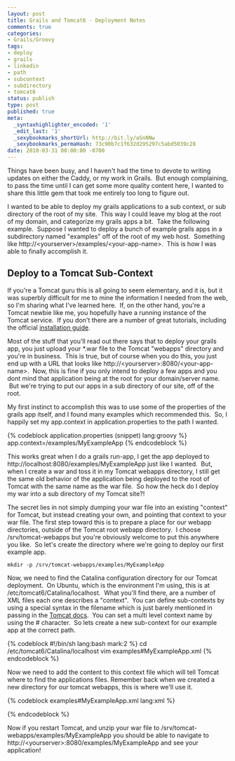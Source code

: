 ```yaml
---
layout: post
title: Grails and Tomcat6 - Deployment Notes
comments: true
categories:
- Grails/Groovy
tags:
- deploy
- grails
- linkedin
- path
- subcontext
- subdirectory
- tomcat6
status: publish
type: post
published: true
meta:
  _syntaxhighlighter_encoded: '1'
  _edit_last: '1'
  _sexybookmarks_shortUrl: http://bit.ly/aSnNNw
  _sexybookmarks_permaHash: 73c90b7c1f632d295297c5abd5039c28
date: 2010-03-31 00:00:00 -0700
---
```

<p>Things have been busy, and I haven't had the time to devote to writing updates on either the Caddy, or my work in Grails.  But enough complaining, to pass the time until I can get some more quality content here, I wanted to share this little gem that took me entirely too long to figure out.</p>

<p>I wanted to be able to deploy my grails applications to a sub context, or sub directory of the root of my site.  This way I could leave my blog at the root of my domain, and categorize my grails apps a bit.  Take the following example.  Suppose I wanted to deploy a bunch of example grails apps in a subdirectory named "examples" off of the root of my web host.  Something like http://&lt;yourserver&gt;/examples/&lt;your-app-name&gt;.  This is how I was able to finally accomplish it.</p>

<h2>Deploy to a Tomcat Sub-Context</h2>
<p>If you're a Tomcat guru this is all going to seem elementary, and it is, but it was superbly difficult for me to mine the information I needed from the web, so I'm sharing what I've learned here.  If, on the other hand, you're a Tomcat newbie like me, you hopefully have a running instance of the Tomcat service.  If you don't there are a number of great tutorials, including the official <a href="http://tomcat.apache.org/tomcat-6.0-doc/appdev/installation.html">installation guide</a>.</p>

<p>Most of the stuff that you'll read out there says that to deploy your grails app, you just upload your *.war file to the Tomcat "webapps" directory and you're in business.  This is true, but of course when you do this, you just end up with a URL that looks like http://&lt;yourserver&gt;:8080/&lt;your-app-name&gt;.  Now, this is fine if you only intend to deploy a few apps and you dont mind that application being at the root for your domain/server name.  But we're trying to put our apps in a sub directory of our site, off of the root.</p>

<p>My first instinct to accomplish this was to use some of the properties of the grails app itself, and I found many examples which recommended this.  So, I happily set my app.context in application.properties to the path I wanted.</p>
{% codeblock application.properties (snippet) lang:groovy %}
 app.context=/examples/MyExampleApp 
{% endcodeblock %}


<p>This works great when I do a grails run-app, I get the app deployed to http://localhost:8080/examples/MyExampleApp just like I wanted.  But, when I create a war and toss it in my Tomcat webapps directory, I still get the same old behavior of the application being deployed to the root of Tomcat with the same name as the war file.  So how the heck do I deploy my war into a sub directory of my Tomcat site?!</p>

<p>The secret lies in not simply dumping your war file into an existing "context" for Tomcat, but instead creating your own, and pointing that context to your war file. The first step toward this is to prepare a place for our webapp directories, outside of the Tomcat root webapp directory.  I choose /srv/tomcat-webapps but you're obviously welcome to put this anywhere you like.  So let's create the directory where we're going to deploy our first example app.</p>

```
mkdir -p /srv/tomcat-webapps/examples/MyExampleApp
```


<p>Now, we need to find the Catalina configuration directory for our Tomcat deployment.  On Ubuntu, which is the environment I'm using, this is at /etc/tomcat6/Catalina/localhost.  What you'll find there, are a number of XML files each one describes a "context".  You can define sub-contexts by using a special syntax in the filename which is just barely mentioned in passing in the <a href="http://tomcat.apache.org/tomcat-6.0-doc/config/context.html#Introduction">Tomcat docs</a>.  You can set a multi level context name by using the # character.  So lets create a new sub-context for our example app at the correct path.</p>

{% codeblock #!/bin/sh lang:bash mark:2 %}
cd /etc/tomcat6/Catalina/localhost
vim examples#MyExampleApp.xml
{% endcodeblock %}

<p>Now we need to add the content to this context file which will tell Tomcat where to find the applications files. Remember back when we created a new directory for our tomcat webapps, this is where we'll use it.</p>

{% codeblock examples#MyExampleApp.xml lang:xml %}

<?xml version="1.0" encoding="UTF-8"?>
<context antiresourcelocking="false"
docbase="/srv/tomcat-webapps/examples/MyExampleApp" path="/examples/MyExampleApp" privileged="true">

{% endcodeblock %}


<p>Now if you restart Tomcat, and unzip your war file to /srv/tomcat-webapps/examples/MyExampleApp you should be able to navigate to http://&lt;yourserver&gt;:8080/examples/MyExampleApp and see your application!</p>
